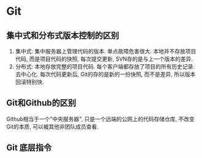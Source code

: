 # Git

## 集中式和分布式版本控制的区别
1. 集中式: 集中服务器上管理代码的版本. 单点故障危害很大. 本地并不存放项目代码, 而是项目代码的快照, 每次提交更新, SVN存的是与上一个版本的差异.
2. 分布式: 本地存放完整的项目代码. 每个客户端都存放了项目的所有历史记录. 去中心化. 每次代码更新后, Git的存的是新的一份快照, 而不是差异, 所以版本回滚特别快.

## Git和Github的区别
Github相当于一个"中央服务器", 只是一个远端的公网上的代码存储仓库, 不改变Git的本质, 可以被其他非团队成员查看.

## Git 底层指令

